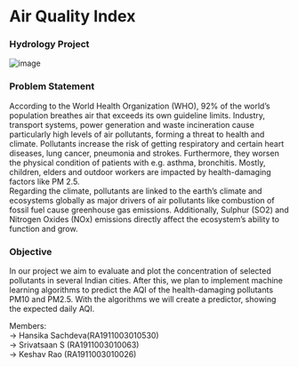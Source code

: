 # Air Quality Index 
### Hydrology Project   

![image](https://user-images.githubusercontent.com/52819652/136195758-e5a2fbbf-3e86-4632-a44a-bae94b3c22cf.png)  

### Problem Statement 
According to the World Health Organization (WHO), 92% of the world’s population breathes air that exceeds its own guideline limits. Industry, transport systems, power generation and waste incineration cause particularly high levels of air pollutants, forming a threat to health and climate. Pollutants increase the risk of getting respiratory and certain heart diseases, lung cancer, pneumonia and strokes. Furthermore, they worsen the physical condition of patients with e.g. asthma, bronchitis. Mostly, children, elders and outdoor workers are impacted by health-damaging factors like PM 2.5.   
Regarding the climate, pollutants are linked to the earth’s climate and ecosystems globally as major drivers of air pollutants like combustion of fossil fuel cause greenhouse gas emissions. Additionally, Sulphur (SO2) and Nitrogen Oxides (NOx) emissions directly affect the ecosystem’s ability to function and grow.     

### Objective
In our project we aim to evaluate and plot the concentration of selected pollutants in several Indian cities. After this, we plan to implement machine learning algorithms to predict the AQI of the health-damaging pollutants PM10 and PM2.5. With the algorithms we will create a predictor, showing the expected daily AQI.  

Members:  
  -> Hansika Sachdeva(RA1911003010530)  
  -> Srivatsaan S    (RA1911003010063)  
  -> Keshav Rao      (RA1911003010026)  
